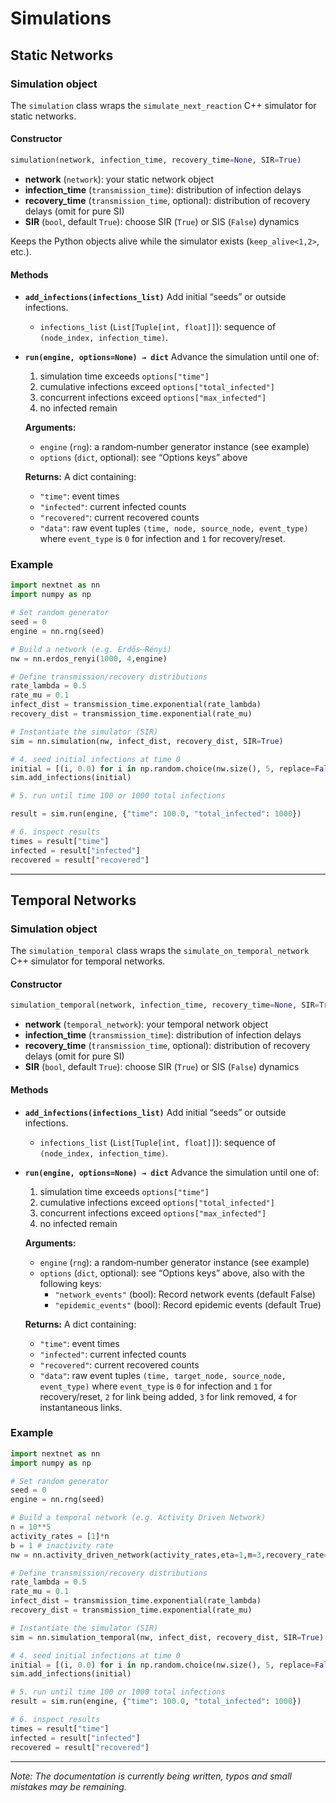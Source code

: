 # Simulations
## Static Networks

### Simulation object

The `simulation` class wraps the `simulate_next_reaction` C++ simulator for static networks.

#### Constructor

```python
simulation(network, infection_time, recovery_time=None, SIR=True)
```

* **network** (`network`): your static network object
* **infection\_time** (`transmission_time`): distribution of infection delays
* **recovery\_time** (`transmission_time`, optional): distribution of recovery delays (omit for pure SI)
* **SIR** (`bool`, default `True`): choose SIR (`True`) or SIS (`False`) dynamics

Keeps the Python objects alive while the simulator exists (`keep_alive<1,2>`, etc.).

#### Methods

* **`add_infections(infections_list)`**
  Add initial “seeds” or outside infections.

  * `infections_list` (`List[Tuple[int, float]]`): sequence of `(node_index, infection_time)`.

* **`run(engine, options=None) → dict`**
  Advance the simulation until one of:

  1. simulation time exceeds `options["time"]`
  2. cumulative infections exceed `options["total_infected"]`
  3. concurrent infections exceed `options["max_infected"]`
  4. no infected remain

  **Arguments:**

  * `engine` (`rng`): a random‐number generator instance (see example)
  * `options` (`dict`, optional): see “Options keys” above

  **Returns:**
  A dict containing:

  * `"time"`: event times
  * `"infected"`: current infected counts
  * `"recovered"`: current recovered counts
  * `"data"`: raw event tuples `(time, node, source_node, event_type)` where `event_type` is `0` for infection and `1` for recovery/reset.

### Example

```python
import nextnet as nn
import numpy as np

# Set random generator
seed = 0
engine = nn.rng(seed)

# Build a network (e.g. Erdős–Rényi)
nw = nn.erdos_renyi(1000, 4,engine)

# Define transmission/recovery distributions
rate_lambda = 0.5
rate_mu = 0.1
infect_dist = transmission_time.exponential(rate_lambda)
recovery_dist = transmission_time.exponential(rate_mu)

# Instantiate the simulator (SIR)
sim = nn.simulation(nw, infect_dist, recovery_dist, SIR=True)

# 4. seed initial infections at time 0
initial = [(i, 0.0) for i in np.random.choice(nw.size(), 5, replace=False)]
sim.add_infections(initial)

# 5. run until time 100 or 1000 total infections

result = sim.run(engine, {"time": 100.0, "total_infected": 1000})

# 6. inspect results
times = result["time"]
infected = result["infected"]
recovered = result["recovered"]
```

---

## Temporal Networks


### Simulation object

The `simulation_temporal` class wraps the `simulate_on_temporal_network` C++ simulator for temporal networks.

#### Constructor

```python
simulation_temporal(network, infection_time, recovery_time=None, SIR=True)
```

* **network** (`temporal_network`): your temporal network object
* **infection\_time** (`transmission_time`): distribution of infection delays
* **recovery\_time** (`transmission_time`, optional): distribution of recovery delays (omit for pure SI)
* **SIR** (`bool`, default `True`): choose SIR (`True`) or SIS (`False`) dynamics


#### Methods

* **`add_infections(infections_list)`**
  Add initial “seeds” or outside infections.

  * `infections_list` (`List[Tuple[int, float]]`): sequence of `(node_index, infection_time)`.

* **`run(engine, options=None) → dict`**
  Advance the simulation until one of:

  1. simulation time exceeds `options["time"]`
  2. cumulative infections exceed `options["total_infected"]`
  3. concurrent infections exceed `options["max_infected"]`
  4. no infected remain

  **Arguments:**

  * `engine` (`rng`): a random‐number generator instance (see example)
  * `options` (`dict`, optional): see “Options keys” above, also with the following keys: 
    - `"network_events"` (bool): Record network events (default False)
    - `"epidemic_events"` (bool): Record epidemic events (default True)


  **Returns:**
  A dict containing:

  * `"time"`: event times
  * `"infected"`: current infected counts
  * `"recovered"`: current recovered counts
  * `"data"`: raw event tuples `(time, target_node, source_node, event_type)` where `event_type` is `0` for infection and `1` for recovery/reset, `2` for link being added, `3` for link removed, `4` for instantaneous links.

### Example

```python
import nextnet as nn
import numpy as np

# Set random generator
seed = 0
engine = nn.rng(seed)

# Build a temporal network (e.g. Activity Driven Network)
n = 10**5
activity_rates = [1]*n
b = 1 # inactivity rate
nw = nn.activity_driven_network(activity_rates,eta=1,m=3,recovery_rate=b,rng= engine)

# Define transmission/recovery distributions
rate_lambda = 0.5
rate_mu = 0.1
infect_dist = transmission_time.exponential(rate_lambda)
recovery_dist = transmission_time.exponential(rate_mu)

# Instantiate the simulator (SIR)
sim = nn.simulation_temporal(nw, infect_dist, recovery_dist, SIR=True)

# 4. seed initial infections at time 0
initial = [(i, 0.0) for i in np.random.choice(nw.size(), 5, replace=False)]
sim.add_infections(initial)

# 5. run until time 100 or 1000 total infections
result = sim.run(engine, {"time": 100.0, "total_infected": 1000})

# 6. inspect results
times = result["time"]
infected = result["infected"]
recovered = result["recovered"]
```
---
*Note: The documentation is currently being written, typos and small mistakes may be remaining.*
